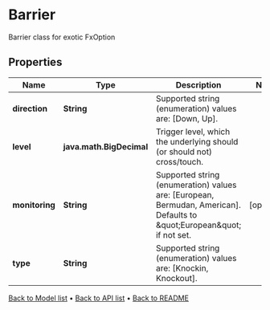 

# Barrier

Barrier class for exotic FxOption

## Properties

| Name | Type | Description | Notes |
|------------ | ------------- | ------------- | -------------|
|**direction** | **String** | Supported string (enumeration) values are: [Down, Up]. |  |
|**level** | **java.math.BigDecimal** | Trigger level, which the underlying should (or should not) cross/touch. |  |
|**monitoring** | **String** | Supported string (enumeration) values are: [European, Bermudan, American].  Defaults to \&quot;European\&quot; if not set. |  [optional] |
|**type** | **String** | Supported string (enumeration) values are: [Knockin, Knockout]. |  |



[Back to Model list](../README.md#documentation-for-models) &#8226; [Back to API list](../README.md#documentation-for-api-endpoints) &#8226; [Back to README](../README.md)


